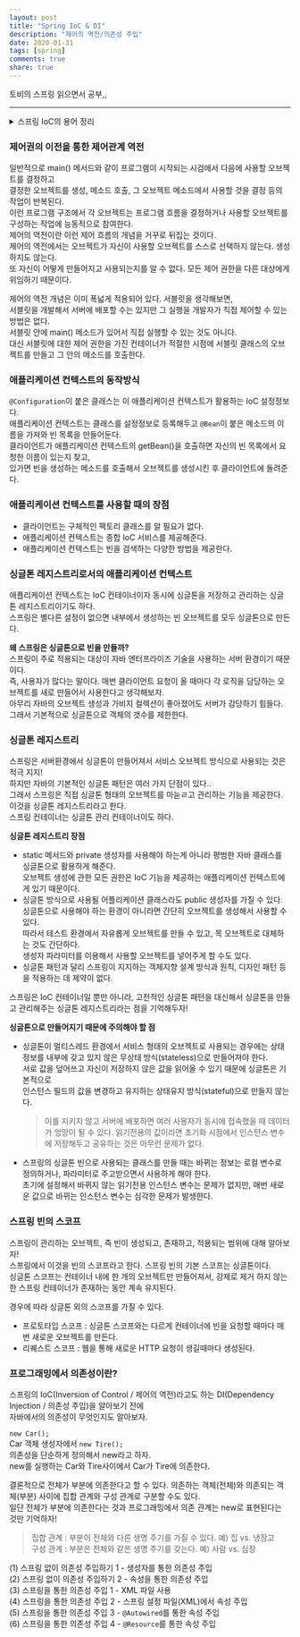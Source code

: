 ```yaml
---
layout: post
title: "Spring IoC & DI"  
description: "제어의 역전/의존성 주입"
date: 2020-01-31
tags: [spring]
comments: true
share: true
---
```


토비의 스프링 읽으면서 공부,, 

---
 
<details>  
<summary>스프링 IoC의 용어 정리</summary>  
<div markdown="1"> 
   
- 빈(bean)  
빈 또는 빈 오브젝트는 스프링이 IoC 방식으로 관리하는 오브젝트라는 뜻이다. 관리되는 오브젝트라고 부르기도 한다.    
스프링을 사용하는 애플리케이션에서 만들어지는 모든 오브젝트가 다 빈은 아니다.    
그중에서 스프링이 직접 생성과 제어를 담당하는 오브젝트만을 빈이라고 부른다.   

- 빈 팩토리(bean factory)  
스프링의 IoC를 담당하는 핵심 컨테이너를 가리킨다. 빈을 등록, 생성, 조회, 돌려주는 등의 부가적인 빈을 관리하는 기능을 담당한다.   
보통은 이 빈 팩토리를 바로 사용하지 않고 이를 확장한 애플리케이션 컨텍스트를 이용한다.   
BeanFactory라고 붙여쓰면 빈 팩토리가 구현하고 있는 가장 기본적인 인터페이스의 이름이 된다. 이 인터페이스에 getBean()과 같은 메소드가 정의되어 있다.   

- 애플리케이션 컨텍스트(application context)  
빈 팩토리를 확장한 IoC 컨테이너이다. 빈을 등록하고 관리하는 기본적인 기능은 빈 팩토리와 동일하다.   
ApplicationContext라고 적으면 애플리케이션 컨텍스트가 구현해야 하는 기본 인터페이스를 가리키는 것이다.   
ApplicationContext는 BeanFactory를 상속한다.   

- 설정정보/설정 메타정보(configuration metadata)   
스프링의 설정정보란 애플리케이션 컨텍스트 또는 빈 팩토리가 IoC를 적용하기 위해 사용하는 메타정보를 말한다.   
설정정보는 보통 IoC 컨테이너에 의해 관리되는 애플리케이션 오브젝트를 생성하고 구성할 때 사용된다.   

- 컨테이너 또는 IoC 컨테이너   
IoC 방식으로 빈을 관리한다는 의미에서 애플리케이션 컨텍스트나 빈 팩토리를 컨테이너 또는 IoC 컨테이너라고도 한다.   

- 스프링 프레임워크   
스프링 프레임워크는 IoC 컨테이너, 애플리케이션 컨텍스트를 포함해서 스프링이 제공하는 모든 기능을 통틀어 말할 때 주로 사용한다.    
그냥 스프링이라고 줄여서 말하기도 한다.          

</div>  
</details> 

### 제어권의 이전을 통한 제어관계 역전    
일반적으로 main() 메서드와 같이 프로그램이 시작되는 시검에서 다음에 사용할 오브젝트를 결정하고   
결정한 오브젝트를 생성, 메소드 호출, 그 오브젝트 메소드에서 사용할 것을 결정 등의 작업이 반복된다.    
이런 프로그램 구조에서 각 오브젝트는 프로그램 흐름을 결정하거나 사용할 오브젝트를 구성하는 작업에 능동적으로 참여한다.   
제어의 역전이란 이런 제어 흐름의 개념을 거꾸로 뒤집는 것이다.   
제어의 역전에서는 오브젝트가 자신이 사용할 오브젝트를 스스로 선택하지 않는다. 생성하지도 않는다.   
또 자신이 어떻게 만들어지고 사용되는지를 알 수 없다. 모든 제어 권한을 다른 대상에게 위임하기 때문이다.   

제어의 역전 개념은 이미 폭넓게 적용되어 있다. 서블릿을 생각해보면,   
서블릿을 개발해서 서버에 배포할 수는 있지만 그 실행을 개발자가 직접 제어할 수 있는 방법은 없다.   
서블릿 안에 main() 메소드가 있어서 직접 실행할 수 있는 것도 아니다.   
대신 서블릿에 대한 제어 권한을 가진 컨테이너가 적절한 시점에 서블릿 클래스의 오브젝트를 만들고 그 안의 메소드를 호출한다.   

### 애플리케이션 컨텍스트의 동작방식     
```@Configuration```이 붙은 클래스는 이 애플리케이션 컨텍스트가 활용하는 IoC 설정정보다.   
애플리케이션 컨텍스트는 클래스를 설정정보로 등록해두고 ```@Bean```이 붙은 메소드의 이름을 가져와 빈 목록을 만들어둔다.   
클라이언트가 애플리케이션 컨텍스트의 getBean()을 호출하면 자신의 빈 목록에서 요청한 이름이 있는지 찾고,  
있가면 빈을 생성하는 메소드를 호출해서 오브젝트를 생성시킨 후 클라이언트에 돌려준다.   

### 애플리케이션 컨텍스트를 사용할 때의 장점   
- 클라이언트는 구체적인 팩토리 클래스를 알 필요가 없다.   
- 애플리케이션 컨텍스트는 종합 IoC 서비스를 제공해준다.   
- 애플리케이션 컨텍스트는 빈을 검색하는 다양한 방법을 제공한다.   

### 싱글톤 레지스트리로서의 애플리케이션 컨텍스트    
애플리케이션 컨텍스트는 IoC 컨테이너이자 동시에 싱글톤을 저장하고 관리하는 싱글톤 레지스트리이기도 하다.   
스프링은 별다른 설정이 없으면 내부에서 생성하는 빈 오브젝트를 모두 싱글톤으로 만든다.    

**왜 스프링은 싱글톤으로 빈을 만들까?**          
스프링이 주로 적용되는 대상이 자바 엔터프라이즈 기술을 사용하는 서버 환경이기 때문이다.   
즉, 사용자가 많다는 말이다. 매번 클라이언트 요청이 올 때마다 각 로직을 담당하는 오브젝트를 새로 만들어서 사용한다고 생각해보자.   
아무리 자바의 오브젝트 생성과 가비지 컬렉션이 좋아졌어도 서버가 감당하기 힘들다.   
그래서 기본적으로 싱글톤으로 객체의 갯수를 제한한다.  

### 싱글톤 레지스트리   
스프링은 서버환경에서 싱글톤이 만들어져서 서비스 오브젝트 방식으로 사용되는 것은 적극 지지!   
하지만 자바의 기본적인 싱글톤 패턴은 여러 가지 단점이 있다..  
그래서 스프링은 직접 싱글톤 형태의 오브젝트를 마늗ㄹ고 관리하는 기능을 제공한다. 이것을 싱글톤 레지스트리라고 한다.   
스프링 컨테이너는 싱글톤 관리 컨테이너이도 하다.    

**싱글톤 레지스트리 장점**  
- static 메서드와 private 생성자를 사용해야 하는게 아니라 평범한 자바 클래스를 싱글톤으로 활용하게 해준다.     
  오브젝트 생성에 관한 모든 권한은 IoC 기능을 제공하는 애플리케이션 컨텍스트에게 있기 때문이다.   
- 싱글톤 방식으로 사용될 어플리케이션 클래스라도 public 생성자를 가질 수 있다.   
  싱글톤으로 사용해야 하는 환경이 아니라면 간단히 오브젝트를 생성해서 사용할 수 있다.     
  따라서 테스트 환경에서 자유롭게 오브젝트를 만들 수 있고, 목 오브젝트로 대체하는 것도 간단하다.    
  생성자 파라미터를 이용해서 사용할 오브젝트를 넣어주게 할 수도 있다.     
- 싱글톤 패턴과 달리 스프링이 지지하는 객체지향 설계 방식과 원칙, 디자인 패턴 등을 적용하는 데 제약이 없다.   

스프링은 IoC 컨테이너일 뿐만 아니라, 
고전적인 싱글톤 패턴을 대신해서 싱글톤을 만들고 관리해주는 싱글톤 레지스트리라는 점을 기억해두자!  

**싱글톤으로 만들어지기 때문에 주의해야 할 점**  
- 싱글톤이 멀티스레드 환경에서 서비스 형태의 오브젝트로 사용되는 경우에는 상태정보를 내부에 갖고 있지 않은 
  무상태 방식(stateless)으로 만들어져야 한다.       
  서로 값을 덮어쓰고 자신이 저장하지 않은 값을 읽어올 수 있기 때문에 싱글톤은 기본적으로   
  인스턴스 필드의 값을 변경하고 유지하는 상태유지 방식(stateful)으로 만들지 않는다.      
  > 이를 지키지 않고 서버에 배포하면 여러 사용자가 동시에 접속했을 때 데이터가 엉망이 될 수 있다. 
  > 읽기전용의 값이라면 초기화 시점에서 인스턴스 변수에 저장해두고 공유하는 것은 아무런 문제가 없다. 
- 스프링의 싱글톤 빈으로 사용되는 클래스를 만들 때는 바뀌는 정보는 로컬 변수로 정의하거나, 파라미터로 주고받으면서 사용하게 해야 한다.   
  초기에 설정해서 바뀌지 않는 읽기전용 인스턴스 변수는 문제가 없지만, 매번 새로운 값으로 바뀌는 인스턴스 변수는 심각한 문제가 발생한다.   

### 스프링 빈의 스코프   
스프링이 관리하는 오브젝트, 즉 빈이 생성되고, 존재하고, 적용되는 범위에 대해 알아보자!   
스프링에서 이것을 빈의 스코프라고 한다. 스프링 빈의 기본 스코프는 싱글톤이다.    
싱글톤 스코프는 컨테이너 내에 한 개의 오브젝트만 만들어져서, 강제로 제거 하지 않는 한 스프링 컨테이너가 존재하는 동안 계속 유지된다.     

경우에 따라 싱글톤 외의 스코프를 가질 수 있다.   
- 프로토타입 스코프 : 싱글톤 스코프와는 다르게 컨테이너에 빈을 요청할 때마다 매번 새로운 오브젝트를 만든다.    
- 리퀘스트 스코프 : 웹을 통해 새로운 HTTP 요청이 생길때마다 생성된다.   

### 프로그래밍에서 의존성이란?   
스프링의 IoC(Inversion of Control / 제어의 역전)라고도 하는 DI(Dependency Injection / 의존성 주입)을 알아보기 전에   
자바에서의 의존성이 무엇인지도 알아보자.   

```new Car();```  
Car 객체 생성자에서 ```new Tire();```     
의존성을 단순하게 정의해서 new라고 하자.      
new를 실행하는 Car와 Tire사이에서 Car가 Tire에 의존한다.      

결론적으로 전체가 부분에 의존한다고 할 수 있다. 
의존하는 객체(전체)와 의존되는 객체(부분) 사이에 집합 관계와 구성 관계로 구분할 수도 있다.   
일단 전체가 부분에 의존한다는 것과 프로그래밍에서 의존 관계는 new로 표현된다는 것만 기억하자!
> 집합 관계 : 부분이 전체와 다른 생명 주기를 가질 수 있다. 예) 집 vs. 냉장고   
> 구성 관계 : 부분은 전체와 같은 생명 주기를 갖는다. 예) 사람 vs. 심장   

(1) 스프링 없이 의존성 주입하기 1 - 생성자를 통한 의존성 주입    
(2) 스프링 없이 의존성 주입하기 2 - 속성을 통한 의존성 주입    
(3) 스프링을 통한 의존성 주입 1 - XML 파일 사용    
(4) 스프링을 통한 의존성 주입 2 - 스프링 설정 파일(XML)에서 속성 주입    
(5) 스프링을 통한 의존성 주입 3 - ```@Autowired```를 통한 속성 주입    
(6) 스프링을 통한 의존성 주입 4 - ```@Resource```를 통한 속성 주입        

